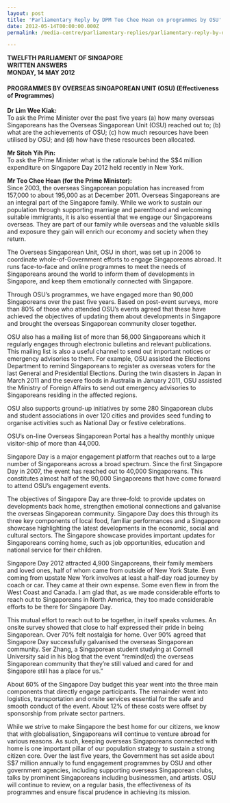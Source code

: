 ```yaml
---
layout: post
title: 'Parliamentary Reply by DPM Teo Chee Hean on programmes by OSU'
date: 2012-05-14T00:00:00.000Z
permalink: /media-centre/parliamentary-replies/parliamentary-reply-by-dpm-teo-chee-hean-on-programmes-by-osu/

---
```



**TWELFTH PARLIAMENT OF SINGAPORE  
WRITTEN ANSWERS  
MONDAY, 14 MAY 2012**

#### **PROGRAMMES BY OVERSEAS SINGAPOREAN UNIT (OSU) (Effectiveness of Programmes)**

**Dr Lim Wee Kiak:**  
To ask the Prime Minister over the past five years (a) how many overseas Singaporeans has the Overseas Singaporean Unit (OSU) reached out to; (b) what are the achievements of OSU; (c) how much resources  have been utilised by OSU; and (d) how have these resources been allocated.
 
**Mr Sitoh Yih Pin:**  
To ask the Prime Minister what is the rationale behind the S$4 million expenditure on Singapore Day 2012 held recently in New York.  

**Mr Teo Chee Hean (for the Prime Minister):**    
Since 2003, the overseas Singaporean population has increased from 157,000 to about 195,000 as at December 2011. Overseas Singaporeans are an integral part of the Singapore family.  While we work to sustain our population through supporting marriage and parenthood and welcoming suitable immigrants, it is also essential that we engage our Singaporeans overseas. They are part of our family while overseas and the valuable skills and exposure they gain will enrich our economy and society when they return.

The Overseas Singaporean Unit, OSU in short, was set up in 2006 to coordinate whole-of-Government efforts to engage Singaporeans abroad. It runs face-to-face and online programmes to meet the needs of Singaporeans around the world to inform them of developments in Singapore, and keep them emotionally connected with Singapore.

Through OSU’s programmes, we have engaged more than 90,000 Singaporeans over the past five years. Based on post-event surveys, more than 80% of those who attended OSU’s events agreed that these have achieved the objectives of updating them about developments in Singapore and brought the overseas Singaporean community closer together.

OSU also has a mailing list of more than 56,000 Singaporeans which it regularly engages through electronic bulletins and relevant publications. This mailing list is also a useful channel to send out important notices or emergency advisories to them. For example, OSU assisted the Elections Department to remind Singaporeans to register as overseas voters for the last General and Presidential Elections. During the twin disasters in Japan in March 2011 and the severe floods in Australia in January 2011, OSU assisted the Ministry of Foreign Affairs to send out emergency advisories to Singaporeans residing in the affected regions.

OSU also supports ground-up initiatives by some 280 Singaporean clubs and student associations in over 120 cities and provides seed funding to organise activities such as National Day or festive celebrations.  
 
OSU’s on-line Overseas Singaporean Portal has a healthy monthly unique visitor-ship of more than 44,000.

Singapore Day is a major engagement platform that reaches out to a large number of Singaporeans across a broad spectrum.  Since the first Singapore Day in 2007, the event has reached out to 40,000 Singaporeans. This constitutes almost half of the 90,000 Singaporeans that have come forward to attend OSU’s engagement events.
 
The objectives of Singapore Day are three-fold: to provide updates on developments back home, strengthen emotional connections and galvanise the overseas Singaporean community. Singapore Day does this through its three key components of local food, familiar performances and a Singapore showcase highlighting the latest developments in the economic, social and cultural sectors. The Singapore showcase provides important updates for Singaporeans coming home, such as job opportunities, education and national service for their children.

Singapore Day 2012 attracted 4,900 Singaporeans, their family members and loved ones, half of whom came from outside of New York State. Even coming from upstate New York involves at least a half-day road journey by coach or car. They came at their own expense. Some even flew in from the West Coast and Canada.  I am glad that, as we made considerable efforts to reach out to Singaporeans in North America, they too made considerable efforts to be there for Singapore Day.

This mutual effort to reach out to be together, in itself speaks volumes. An onsite survey showed that close to half expressed their pride in being Singaporean.  Over 70% felt nostalgia for home.  Over 90% agreed that Singapore Day successfully galvanised the overseas Singaporean community.  Ser Zhang, a Singaporean student studying at Cornell University said in his blog that the event “remind(ed) the overseas Singaporean
community that they’re still valued and cared for and Singapore still has a place for us.”  

About 60% of the Singapore Day budget this year went into the three main components that directly engage participants. The remainder went into logistics, transportation and onsite services essential for the safe and smooth conduct of the event.  About 12% of these costs were offset by sponsorship from private sector partners.

While we strive to make Singapore the best home for our citizens, we know that with globalisation, Singaporeans will continue to venture abroad for various reasons. As such, keeping overseas Singaporeans connected with home is one important pillar of our population strategy to sustain a strong citizen core. Over the last five years, the Government has set aside about S$7 million annually to fund engagement programmes by OSU and other government agencies, including supporting overseas Singaporean clubs, talks by prominent Singaporeans including businessmen, and artists.  OSU will continue to review, on a regular basis, the effectiveness of its programmes and ensure fiscal prudence in achieving its mission.


